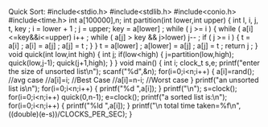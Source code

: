 Quick Sort:
#include<stdio.h>
#include<stdlib.h>
#include<conio.h>
#include<time.h>
int a[100000],n;
int partition(int lower,int upper)
{
int l, i, j, t, key ;
i = lower + 1 ;
j = upper;
key = a[lower] ;
while ( j >= i )
{
while ( a[i] <=key&&i<=upper)
i++ ;
while ( a[j] > key && j>lower)
j-- ;
if ( j >= i )
{
t = a[i] ;
a[i] = a[j] ;
a[j] = t ;
}
}
t = a[lower] ;
a[lower] = a[j] ;
a[j] = t ;
return j ;
}
void quick(int low,int high)
{
int j;
if(low<high)
{
j=partition(low,high);
quick(low,j-1);
quick(j+1,high);
}
}
void main()
{
int i;
clock_t s,e;
printf("enter the size of unsorted list\n");
scanf("%d",&n);
for(i=0;i<n;i++)
{
a[i]=rand(); //avg case
//a[i]=i; //Best Case
//a[i]=n-i; //Worst case
}
printf("an unsorted list is\n");
for(i=0;i<n;i++)
{
printf("%d ",a[i]);
}
printf("\n");
s=clock();
for(i=0;i<n;i++)
quick(0,n-1);
e=clock();
printf("a sorted list is:\n");
for(i=0;i<n;i++)
{
printf("%ld ",a[i]);
}
printf("\n total time taken=%f\n",((double)(e-s))/CLOCKS_PER_SEC);
}
